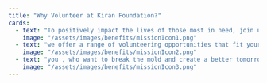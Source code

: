 ```yaml
---
title: "Why Volunteer at Kiran Foundation?"
cards:
  - text: "To positively impact the lives of those most in need, join us in making a difference"
    image: "/assets/images/benefits/missionIcon1.png"
  - text: "we offer a range of volunteering opportunities that fit your interests"
    image: "/assets/images/benefits/missionIcon2.png"
  - text: "you , who want to break the mold and create a better tomorrow"
    image: "/assets/images/benefits/missionIcon3.png"
---
```

